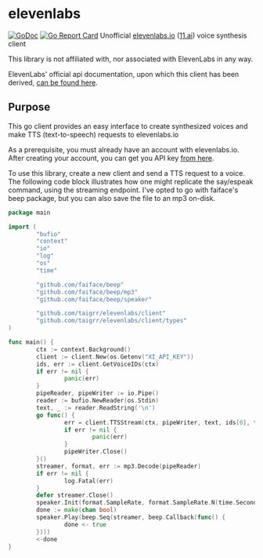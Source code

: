 # elevenlabs
[![GoDoc](https://godoc.org/github.com/taigrr/elevenlabs?status.svg)](https://godoc.org/github.com/taigrr/elevenlabs)
[![Go Report Card](https://goreportcard.com/badge/github.com/taigrr/elevenlabs?branch=master)](https://goreportcard.com/report/github.com/taigrr/elevenlabs)
Unofficial [elevenlabs.io](https://beta.elevenlabs.io/) ([11.ai](http://11.ai)) voice synthesis client

This library is not affiliated with, nor associated with ElevenLabs in any way.

ElevenLabs' official api documentation, upon which this client has been
derived, [can be found here](https://api.elevenlabs.io/docs).

## Purpose
This go client provides an easy interface to create synthesized voices and
make TTS (text-to-speech) requests to elevenlabs.io


As a prerequisite, you must already have an account with elevenlabs.io.
After creating your account, you can get you API key [from here](https://help.elevenlabs.io/hc/en-us/articles/14599447207697-How-to-authorize-yourself-using-your-xi-api-key-).


To use this library, create a new client and send a TTS request to a voice.
The following code block illustrates how one might replicate the say/espeak
command, using the streaming endpoint.
I've opted to go with faiface's beep package, but you can also save the file
to an mp3 on-disk.
```go
package main

import (
        "bufio"
        "context"
        "io"
        "log"
        "os"
        "time"

        "github.com/faiface/beep"
        "github.com/faiface/beep/mp3"
        "github.com/faiface/beep/speaker"

        "github.com/taigrr/elevenlabs/client"
        "github.com/taigrr/elevenlabs/client/types"
)

func main() {
        ctx := context.Background()
        client := client.New(os.Getenv("XI_API_KEY"))
        ids, err := client.GetVoiceIDs(ctx)
        if err != nil {
                panic(err)
        }
        pipeReader, pipeWriter := io.Pipe()
        reader := bufio.NewReader(os.Stdin)
        text, _ := reader.ReadString('\n')
        go func() {
                err = client.TTSStream(ctx, pipeWriter, text, ids[0], types.SynthesisOptions{Stability: 0.75, SimilarityBoost: 0.75})
                if err != nil {
                        panic(err)
                }
                pipeWriter.Close()
        }()
        streamer, format, err := mp3.Decode(pipeReader)
        if err != nil {
                log.Fatal(err)
        }
        defer streamer.Close()
        speaker.Init(format.SampleRate, format.SampleRate.N(time.Second/10))
        done := make(chan bool)
        speaker.Play(beep.Seq(streamer, beep.Callback(func() {
                done <- true
        })))
        <-done
}
```
